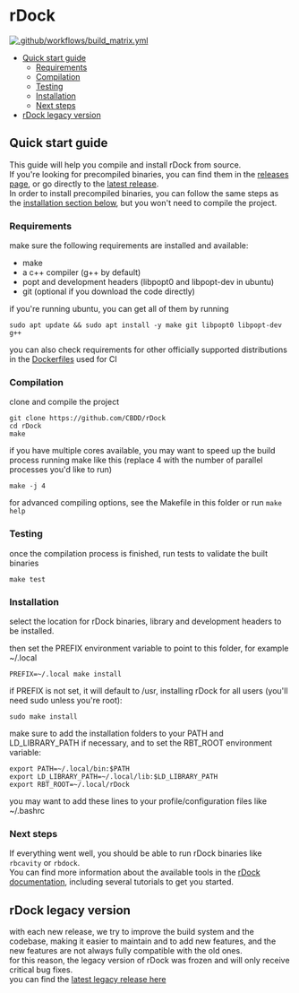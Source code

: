 # rDock
[![.github/workflows/build_matrix.yml](https://github.com/CBDD/rDock/actions/workflows/build_matrix.yml/badge.svg?branch=main)](https://github.com/CBDD/rDock/actions/workflows/build_matrix.yml)

* [Quick start guide](#quick-start-guide)
    + [Requirements](#requirements)
    + [Compilation](#compilation)
    + [Testing](#testing)
    + [Installation](#installation)
    + [Next steps](#next-steps)
* [rDock legacy version](#rdock-legacy-version)

## Quick start guide

This guide will help you compile and install rDock from source.  
If you're looking for precompiled binaries, you can find them in the [releases page](https://github.com/CBDD/rDock/releases), or go directly to the [latest release](https://github.com/CBDD/rDock/releases/latest).  
In order to install precompiled binaries, you can follow the same steps as the [installation section below](#installation), but you won't need to compile the project.

### Requirements

make sure the following requirements are installed and available:

* make
* a c++ compiler (g++ by default)
* popt and development headers (libpopt0 and libpopt-dev in ubuntu)
* git (optional if you download the code directly)

if you're running ubuntu, you can get all of them by running

```
sudo apt update && sudo apt install -y make git libpopt0 libpopt-dev g++
```

you can also check requirements for other officially supported distributions in the [Dockerfiles](https://github.com/CBDD/rDock/blob/main/.github/docker) used for CI

### Compilation

clone and compile the project

```
git clone https://github.com/CBDD/rDock
cd rDock
make
```

if you have multiple cores available, you may want to speed up the build process running make like this (replace 4 with the number of parallel processes you'd like to run)  
```
make -j 4
```

for advanced compiling options, see the Makefile in this folder or run `make help`

### Testing

once the compilation process is finished, run tests to validate the built binaries

```
make test
```

### Installation

select the location for rDock binaries, library and development headers to be installed.

then set the PREFIX environment variable to point to this folder, for example ~/.local


```
PREFIX=~/.local make install
```

if PREFIX is not set, it will default to /usr, installing rDock for all users (you'll need sudo unless you're root):

```
sudo make install
```

make sure to add the installation folders to your PATH and LD_LIBRARY_PATH if necessary, and to set the RBT_ROOT environment variable:

```
export PATH=~/.local/bin:$PATH
export LD_LIBRARY_PATH=~/.local/lib:$LD_LIBRARY_PATH
export RBT_ROOT=~/.local/rDock
```

you may want to add these lines to your profile/configuration files like ~/.bashrc

### Next steps

If everything went well, you should be able to run rDock binaries like `rbcavity` or `rbdock`.  
You can find more information about the available tools in the [rDock documentation](https://rdock.github.io/documentation/), including several tutorials to get you started.

## rDock legacy version

with each new release, we try to improve the build system and the codebase, making it easier to maintain and to add new features, and the new features are not always fully compatible with the old ones.  
for this reason, the legacy version of rDock was frozen and will only receive critical bug fixes.  
you can find the [latest legacy release here](https://github.com/CBDD/rDock/releases/tag/v24.04.204-legacy)

